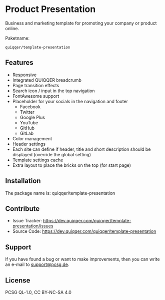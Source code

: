 Product Presentation
========

Business and marketing template for promoting your company or product online.


Paketname:

    quiqqer/template-presentation


Features
--------

- Responsive
- Integrated QUIQQER breadcrumb
- Page transition effects
- Search icon / input in the top navigation
- FontAwesome support
- Placeholder for your socials in the navigation and footer
    - Facebook
    - Twitter
    - Google Plus
    - YouTube
    - GitHub
    - GitLab
- Color management
- Header settings
- Each site can define if header, title and short description should be displayed (override the global setting)
- Template settings cache
- Extra layout to place the bricks on the top (for start page)


Installation
------------

The package name is: quiqqer/template-presentation


Contribute
----------

- Issue Tracker: https://dev.quiqqer.com/quiqqer/template-presentation/issues
- Source Code: https://dev.quiqqer.com/quiqqer/template-presentation


Support
-------

If you have found a bug or want to make improvements,
then you can write an e-mail to support@pcsg.de.


License
-------

PCSG QL-1.0, CC BY-NC-SA 4.0